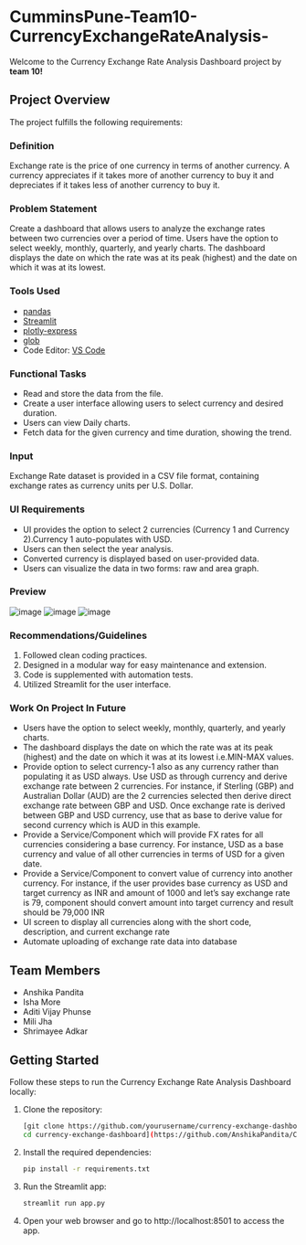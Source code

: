 # CumminsPune-Team10-CurrencyExchangeRateAnalysis-

Welcome to the Currency Exchange Rate Analysis Dashboard project by **team 10!** 

## Project Overview

The project fulfills the following requirements:

### Definition

Exchange rate is the price of one currency in terms of another currency. A currency appreciates if it takes more of another currency to buy it and depreciates if it takes less of another currency to buy it.

### Problem Statement

Create a dashboard that allows users to analyze the exchange rates between two currencies over a period of time. Users have the option to select weekly, monthly, quarterly, and yearly charts. The dashboard displays the date on which the rate was at its peak (highest) and the date on which it was at its lowest.

### Tools Used

- [pandas](https://pandas.pydata.org/)
- [Streamlit](https://streamlit.io/)
- [plotly-express](https://plotly.com/python/plotly-express/)
- [glob](Lib/glob.py)
- Code Editor: [VS Code](https://code.visualstudio.com/)

### Functional Tasks

-  Read and store the data from the file.
-  Create a user interface allowing users to select currency and desired duration.
-  Users can view Daily charts.
-  Fetch data for the given currency and time duration, showing the trend.
### Input

Exchange Rate dataset is provided in a CSV file format, containing exchange rates as currency units per U.S. Dollar. 

### UI Requirements

- UI provides the option to select 2 currencies (Currency 1 and Currency 2).Currency 1 auto-populates with USD.
- Users can then select the year analysis.
- Converted currency is displayed based on user-provided data.
- Users can visualize the data in two forms: raw and area graph.
  
### Preview


![image](https://github.com/AnshikaPandita/CumminsPune-Team10-CurrencyExchangeRateAnalysis-/assets/96713901/da3ccdf2-2325-4215-a50c-df69b3b86e56)
![image](https://github.com/AnshikaPandita/CumminsPune-Team10-CurrencyExchangeRateAnalysis-/assets/96713901/75f4f0f0-e602-411c-b395-0391e21c42d3)
![image](https://github.com/AnshikaPandita/CumminsPune-Team10-CurrencyExchangeRateAnalysis-/assets/96713901/a1c16f3b-d7b0-4415-b27e-2baf052c4d25)

### Recommendations/Guidelines

1. Followed clean coding practices.
2. Designed in a modular way for easy maintenance and extension.
3. Code is supplemented with automation tests.
4. Utilized Streamlit for the user interface.

### Work On Project In Future

- Users have the option to select weekly, monthly, quarterly, and yearly charts.
- The dashboard displays the date on which the rate was at its peak (highest) and the date on which it was at its lowest i.e.MIN-MAX values.
- Provide option to select currency-1 also as any currency rather than populating it as USD
always. Use USD as through currency and derive exchange rate between 2 currencies. For
instance, if Sterling (GBP) and Australian Dollar (AUD) are the 2 currencies selected then
derive direct exchange rate between GBP and USD. Once exchange rate is derived between
GBP and USD currency, use that as base to derive value for second currency which is AUD in
this example.
- Provide a Service/Component which will provide FX rates for all currencies considering a
base currency. For instance, USD as a base currency and value of all other currencies in
terms of USD for a given date.
- Provide a Service/Component to convert value of currency into another currency. For
instance, if the user provides base currency as USD and target currency as INR and amount
of 1000 and let’s say exchange rate is 79, component should convert amount into target
currency and result should be 79,000 INR
- UI screen to display all currencies along with the short code, description, and current
exchange rate
- Automate uploading of exchange rate data into database
  
## Team Members

- Anshika Pandita
- Isha More
- Aditi Vijay Phunse
- Mili Jha
- Shrimayee Adkar

## Getting Started

Follow these steps to run the Currency Exchange Rate Analysis Dashboard locally:


1. Clone the repository:

   ```bash
   [git clone https://github.com/yourusername/currency-exchange-dashboard.git
   cd currency-exchange-dashboard](https://github.com/AnshikaPandita/CumminsPune-Team10-Curre)
   
2. Install the required dependencies:

   ```bash
   pip install -r requirements.txt 


3. Run the Streamlit app:

     ```bash
   streamlit run app.py

4. Open your web browser and go to http://localhost:8501 to access the app.




